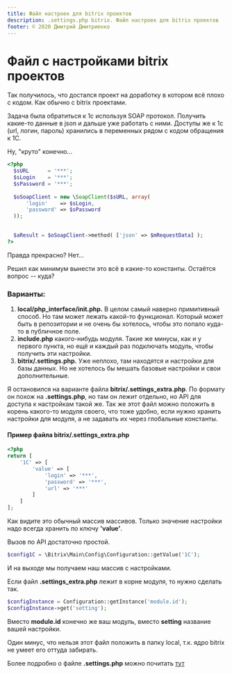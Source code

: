 ```yaml
---
title: Файл настроек для bitrix проектов
description: .settings.php bitrix. Файл настроек для bitrix проектов
footer: © 2020 Дмитрий Дмитриенко
---
```


# Файл с настройками bitrix проектов

Так получилось, что достался проект на доработку в котором всё плохо с кодом. Как обычно с bitrix проектами.

Задача была обратиться к 1с используя SOAP протокол. Получить какие-то данные в json и дальше уже работать с ними.
Доступы же к 1с (url, логин, пароль) хранились в переменных рядом с кодом обращения к 1С.

Ну, "круто" конечно...

```php
<?php
  $sURL      = '***';
  $sLogin    = '***';
  $sPassword = '***';
  
  $oSoapClient = new \SoapClient($sURL, array(
      'login'    => $sLogin,
      'password' => $sPassword
  ));
  

  $aResult = $oSoapClient->method( ['json' => $mRequestData] );
?>
```

Правда прекрасно? Нет...

Решил как минимум вынести это всё в какие-то константы.
Остаётся вопрос -- куда?

### Варианты:

1) **local/php_interface/init.php.** В целом самый наверно примитивный способ. Но там может лежать какой-то функционал.
Который может быть в репозитории и не очень бы хотелось, чтобы это попало куда-то в публичное поле.
2) **include.php** какого-нибудь модуля. Такие же минусы, как и у первого пункта, но ещё и каждый раз подключать модуль, чтобы получить эти настройки.
3) **bitrix/.settings.php.** Уже неплохо, там находятся и настройки для базы данных. Но не хотелось бы мешать базовые настройки и свои дополнительные.

Я остановился на варианте файла **bitrix/.settings_extra.php**. По формату он похож на **.settings.php**, но там он лежит отдельно, но API для доступа к настройкам такой же.
Так же этот файл можно положить в корень какого-то модуля своего, что тоже удобно, если нужно хранить настройки для модуля, а не задавать их через глобальные константы.

#### Пример файла **bitrix/.settings_extra.php**

```php
<?php
return [
    '1C' => [
        'value' => [
            'login' => '***',
            'password' => '***',
            'url' => '***'
        ]
    ]
];
```

Как видите это обычный массив массивов. Только значение настройки надо всегда хранить по ключу **'value'**.

Вызов по API достаточно простой.

```php
$config1C = \Bitrix\Main\Config\Configuration::getValue('1C');
```

И на выходе мы получаем наш массив с настройками.

Если файл **.settings_extra.php** лежит в корне модуля, то нужно сделать так.

```php
$configInstance = Configuration::getInstance('module.id');
$configInstance->get('setting');
```

Вместо **module.id** конечно же ваш модуль, вместо **setting** название вашей настройки.

Один минус, что нельзя этот файл положить в папку local, т.к. ядро bitrix не умеет его оттуда забирать.

Более подробно о файле **.settings.php** можно почитать [тут](https://dev.1c-bitrix.ru/learning/course/index.php?COURSE_ID=43&LESSON_ID=2795)